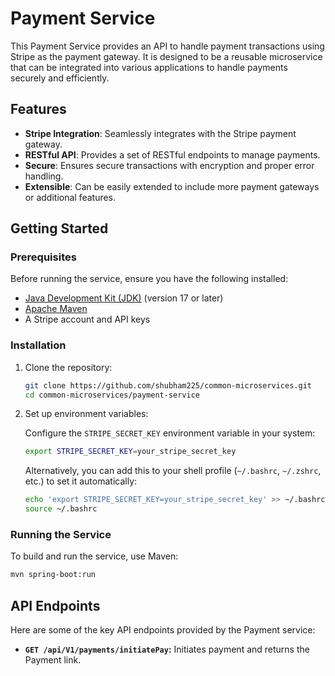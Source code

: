 # Payment Service

This Payment Service provides an API to handle payment transactions using Stripe as the payment gateway. It is designed to be a reusable microservice that can be integrated into various applications to handle payments securely and efficiently.

## Features

- **Stripe Integration**: Seamlessly integrates with the Stripe payment gateway.
- **RESTful API**: Provides a set of RESTful endpoints to manage payments.
- **Secure**: Ensures secure transactions with encryption and proper error handling.
- **Extensible**: Can be easily extended to include more payment gateways or additional features.

## Getting Started

### Prerequisites

Before running the service, ensure you have the following installed:

- [Java Development Kit (JDK)](https://openjdk.org/) (version 17 or later)
- [Apache Maven](https://maven.apache.org/)
- A Stripe account and API keys

### Installation

1. Clone the repository:

    ```bash
    git clone https://github.com/shubham225/common-microservices.git
    cd common-microservices/payment-service
    ```

2. Set up environment variables:

   Configure the `STRIPE_SECRET_KEY` environment variable in your system:

    ```bash
    export STRIPE_SECRET_KEY=your_stripe_secret_key
    ```

   Alternatively, you can add this to your shell profile (`~/.bashrc`, `~/.zshrc`, etc.) to set it automatically:

    ```bash
    echo 'export STRIPE_SECRET_KEY=your_stripe_secret_key' >> ~/.bashrc
    source ~/.bashrc
    ```

### Running the Service

To build and run the service, use Maven:

   ```bash
   mvn spring-boot:run
   ```
## API Endpoints

Here are some of the key API endpoints provided by the Payment service:

- **`GET /api/V1/payments/initiatePay`:** Initiates payment and returns the Payment link.